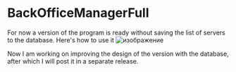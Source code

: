 # BackOfficeManagerFull
For now a version of the program is ready without saving the list of servers to the database.
Here's how to use it
![изображение](https://user-images.githubusercontent.com/90786276/203214280-42d6ca9d-0784-405f-b93e-4b5d2dcc2792.png)

Now I am working on improving the design of the version with the database, after which I will post it in a separate release.
